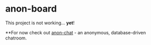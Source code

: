 anon-board
==========

This project is not working... **yet**!    

**For now check out [anon-chat](https://github.com/montyjanderson/anon-chat) - an anonymous, database-driven chatroom.
